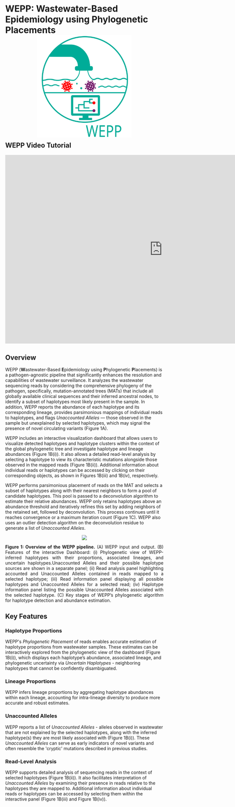 # <b>WEPP: Wastewater-Based Epidemiology using Phylogenetic Placements</b>

<div style="margin-top: -20px; margin-bottom: -20px;" align="center">
    <img src="images/WEPP_logo.svg" width="300">
</div>


## <b>WEPP Video Tutorial</b>
<iframe width="1000" height="600" src="https://www.youtube.com/embed/fAhj2pSlTSM?si=xfktnTaQj4LUsNp0" title="YouTube video player" frameborder="0" allow="accelerometer; autoplay; clipboard-write; encrypted-media; gyroscope; picture-in-picture; web-share" referrerpolicy="strict-origin-when-cross-origin" allowfullscreen></iframe>


## <b>Overview</b><a name="overview"></a>
WEPP (**W**astewater-Based **E**pidemiology using **P**hylogenetic **P**lacements) is a pathogen-agnostic pipeline that significantly enhances the resolution and capabilities of wastewater surveillance. It analyzes the wastewater sequencing reads by considering the comprehensive phylogeny of the pathogen, specifically, mutation-annotated trees (MATs) that include all globally available clinical sequences and their inferred ancestral nodes, to identify a subset of haplotypes most likely present in the sample. In addition, WEPP reports the abundance of each haplotype and its corresponding lineage, provides parsimonious mappings of individual reads to haplotypes, and flags *Unaccounted Alleles* — those observed in the sample but unexplained by selected haplotypes, which may signal the presence of novel circulating variants (Figure 1A). 

WEPP includes an interactive visualization dashboard that allows users to visualize detected haplotypes and haplotype clusters within the context of the global phylogenetic tree and investigate haplotype and lineage abundances (Figure 1B(i)). It also allows a detailed read-level analysis by selecting a haplotype to view its characteristic mutations alongside those observed in the mapped reads (Figure 1B(ii)). Additional information about individual reads or haplotypes can be accessed by clicking on their corresponding objects, as shown in Figures 1B(iii) and 1B(iv), respectively. 

WEPP performs parsimonious placement of reads on the MAT and selects a subset of haplotypes along with their nearest neighbors to form a pool of candidate haplotypes. This pool is passed to a deconvolution algorithm to estimate their relative abundances. WEPP only retains haplotypes above an abundance threshold and iteratively refines this set by adding neighbors of the retained set, followed by deconvolution. This process continues until it reaches convergence or a maximum iteration count (Figure 1C). WEPP also uses an outlier detection algorithm on the deconvolution residue to generate a list of *Unaccounted Alleles*.


<div style="text-align: center;">
  <img src="images/WEPP_Overview_Display.svg" style="max-width: 100%; height: auto;">
</div>

<div style="text-align: justify; margin-top: 10px;">
    <b>Figure 1: Overview of the WEPP pipeline.</b> (A) WEPP input and output. (B) Features of the interactive Dashboard: (i) Phylogenetic view of WEPP-inferred haplotypes with their proportions, associated lineages, and uncertain haplotypes.Unaccounted Alleles and their possible haplotype sources are shown in a separate panel; (ii) Read analysis panel highlighting accounted and Unaccounted Alleles contained in reads mapped to a selected haplotype; (iii) Read information panel displaying all possible haplotypes and Unaccounted Alleles for a selected read; (iv) Haplotype information panel listing the possible Unaccounted Alleles associated with the selected haplotype. (C) Key stages of WEPP’s phylogenetic algorithm for haplotype detection and abundance estimation.
</div>

## <b>Key Features</b>

### <b>Haplotype Proportions</b>  
WEPP's *Phylogenetic Placement* of reads enables accurate estimation of haplotype proportions from wastewater samples. These estimates can be interactively explored from the phylogenetic view of the dashboard (Figure 1B(i)), which displays each haplotype’s abundance, associated lineage, and phylogenetic uncertainty via *Uncertain Haplotypes* - neighboring haplotypes that cannot be confidently disambiguated.

### <b>Lineage Proportions</b> 
WEPP infers lineage proportions by aggregating haplotype abundances within each lineage, accounting for intra-lineage diversity to produce more accurate and robust estimates.

### <b>Unaccounted Alleles </b>
WEPP reports a list of *Unaccounted Alleles* - alleles observed in wastewater that are not explained by the selected haplotypes, along with the inferred haplotype(s) they are most likely associated with (Figure 1B(i)). These *Unaccounted Alleles* can serve as early indicators of novel variants and often resemble the 'cryptic' mutations described in previous studies.

### <b>Read-Level Analysis </b>
WEPP supports detailed analysis of sequencing reads in the context of selected haplotypes (Figure 1B(ii)). It also facilitates interpretation of *Unaccounted Alleles* by examining their presence in reads relative to the haplotypes they are mapped to. Additional information about individual reads or haplotypes can be accessed by selecting them within the interactive panel (Figure 1B(iii) and Figure 1B(iv)).